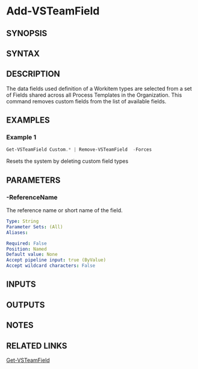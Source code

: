 <!-- #include "./common/header.md" -->

# Add-VSTeamField

## SYNOPSIS

<!-- #include "./synopsis/Remove-VSTeamField.md" -->

## SYNTAX

## DESCRIPTION

The data fields used definition of a Workitem types are selected from a set of Fields shared across all Process Templates in the Organization. This command removes custom fields from the list of available fields. 

## EXAMPLES

### Example 1
```powershell
Get-VSTeamField Custom.* | Remove-VSTeamField  -Forces
```
Resets the system by deleting custom field types
## PARAMETERS

<!-- #include "./params/forcegroup.md" -->


### -ReferenceName
The reference name or short name of the field. 

```yaml
Type: String
Parameter Sets: (All)
Aliases:

Required: False
Position: Named
Default value: None
Accept pipeline input: true (ByValue)
Accept wildcard characters: False
```

## INPUTS

## OUTPUTS

## NOTES

## RELATED LINKS

[Get-VSTeamField](Get-VSTeamField.md)

